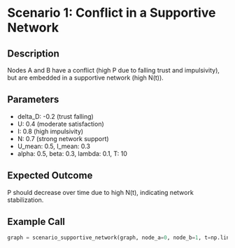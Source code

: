 # Scenario 1: Conflict in a Supportive Network

## Description
Nodes A and B have a conflict (high P due to falling trust and impulsivity), but are embedded in a supportive network (high N(t)).

## Parameters
- delta_D: -0.2 (trust falling)
- U: 0.4 (moderate satisfaction)
- I: 0.8 (high impulsivity)
- N: 0.7 (strong network support)
- U_mean: 0.5, I_mean: 0.3
- alpha: 0.5, beta: 0.3, lambda: 0.1, T: 10

## Expected Outcome
P should decrease over time due to high N(t), indicating network stabilization.

## Example Call
```python
graph = scenario_supportive_network(graph, node_a=0, node_b=1, t=np.linspace(0, 10, 100), U_mean=0.5, I_mean=0.3)